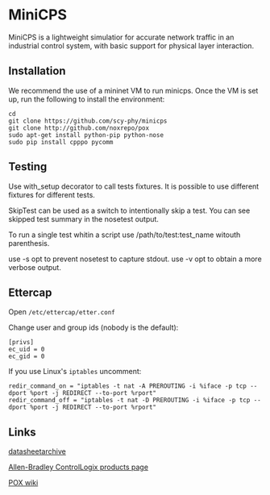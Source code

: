 # MiniCPS #
MiniCPS is a lightweight simulatior for accurate network traffic in an industrial control system, with basic support for physical layer interaction.

## Installation ##

We recommend the use of a mininet VM to run minicps. Once the VM is set up, run the following to install the environment:

    cd
    git clone https://github.com/scy-phy/minicps
    git clone http://github.com/noxrepo/pox
    sudo apt-get install python-pip python-nose
    sudo pip install cpppo pycomm

## Testing ##

Use with_setup decorator to call tests fixtures. It is possible to use different fixtures for different tests.

SkipTest can be used as a switch to intentionally skip a test. You
can see skipped test summary in the nosetest output.

To run a single test whitin a script use /path/to/test:test_name witouth parenthesis.

use -s opt to prevent nosetest to capture stdout.
use -v opt to obtain a more verbose output.

## Ettercap ##

Open `/etc/ettercap/etter.conf`

Change user and group ids (nobody is the default):

    [privs]
    ec_uid = 0
    ec_gid = 0

If you use Linux's `iptables` uncomment:

    redir_command_on = "iptables -t nat -A PREROUTING -i %iface -p tcp --dport %port -j REDIRECT --to-port %rport"
    redir_command_off = "iptables -t nat -D PREROUTING -i %iface -p tcp --dport %port -j REDIRECT --to-port %rport"

## Links ##

[datasheetarchive](http://www.datasheetarchive.com/)

[Allen-Bradley ControlLogix products page](http://ab.rockwellautomation.com/programmable-controllers/controllogix#overview)

[POX wiki](https://openflow.stanford.edu/display/ONL/POX+Wiki)

